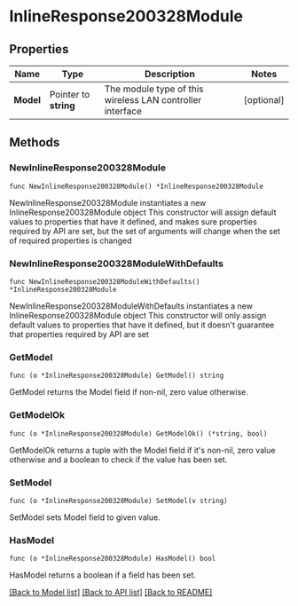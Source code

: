# InlineResponse200328Module

## Properties

Name | Type | Description | Notes
------------ | ------------- | ------------- | -------------
**Model** | Pointer to **string** | The module type of this wireless LAN controller interface | [optional] 

## Methods

### NewInlineResponse200328Module

`func NewInlineResponse200328Module() *InlineResponse200328Module`

NewInlineResponse200328Module instantiates a new InlineResponse200328Module object
This constructor will assign default values to properties that have it defined,
and makes sure properties required by API are set, but the set of arguments
will change when the set of required properties is changed

### NewInlineResponse200328ModuleWithDefaults

`func NewInlineResponse200328ModuleWithDefaults() *InlineResponse200328Module`

NewInlineResponse200328ModuleWithDefaults instantiates a new InlineResponse200328Module object
This constructor will only assign default values to properties that have it defined,
but it doesn't guarantee that properties required by API are set

### GetModel

`func (o *InlineResponse200328Module) GetModel() string`

GetModel returns the Model field if non-nil, zero value otherwise.

### GetModelOk

`func (o *InlineResponse200328Module) GetModelOk() (*string, bool)`

GetModelOk returns a tuple with the Model field if it's non-nil, zero value otherwise
and a boolean to check if the value has been set.

### SetModel

`func (o *InlineResponse200328Module) SetModel(v string)`

SetModel sets Model field to given value.

### HasModel

`func (o *InlineResponse200328Module) HasModel() bool`

HasModel returns a boolean if a field has been set.


[[Back to Model list]](../README.md#documentation-for-models) [[Back to API list]](../README.md#documentation-for-api-endpoints) [[Back to README]](../README.md)


